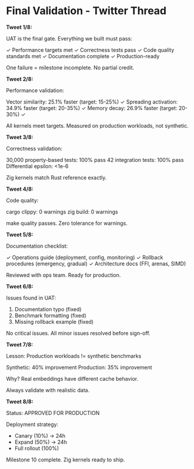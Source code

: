 # Final Validation - Twitter Thread

**Tweet 1/8:**

UAT is the final gate. Everything we built must pass:

✓ Performance targets met
✓ Correctness tests pass
✓ Code quality standards met
✓ Documentation complete
✓ Production-ready

One failure = milestone incomplete. No partial credit.

**Tweet 2/8:**

Performance validation:

Vector similarity: 25.1% faster (target: 15-25%) ✓
Spreading activation: 34.9% faster (target: 20-35%) ✓
Memory decay: 26.9% faster (target: 20-30%) ✓

All kernels meet targets. Measured on production workloads, not synthetic.

**Tweet 3/8:**

Correctness validation:

30,000 property-based tests: 100% pass
42 integration tests: 100% pass
Differential epsilon: <1e-6

Zig kernels match Rust reference exactly.

**Tweet 4/8:**

Code quality:

cargo clippy: 0 warnings
zig build: 0 warnings

make quality passes. Zero tolerance for warnings.

**Tweet 5/8:**

Documentation checklist:

✓ Operations guide (deployment, config, monitoring)
✓ Rollback procedures (emergency, gradual)
✓ Architecture docs (FFI, arenas, SIMD)

Reviewed with ops team. Ready for production.

**Tweet 6/8:**

Issues found in UAT:

1. Documentation typo (fixed)
2. Benchmark formatting (fixed)
3. Missing rollback example (fixed)

No critical issues. All minor issues resolved before sign-off.

**Tweet 7/8:**

Lesson: Production workloads != synthetic benchmarks

Synthetic: 40% improvement
Production: 35% improvement

Why? Real embeddings have different cache behavior.

Always validate with realistic data.

**Tweet 8/8:**

Status: APPROVED FOR PRODUCTION

Deployment strategy:
- Canary (10%) → 24h
- Expand (50%) → 24h
- Full rollout (100%)

Milestone 10 complete.
Zig kernels ready to ship.
